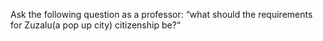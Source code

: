 Ask the following question as a professor: “what should the requirements for Zuzalu(a pop up city) citizenship be?“
